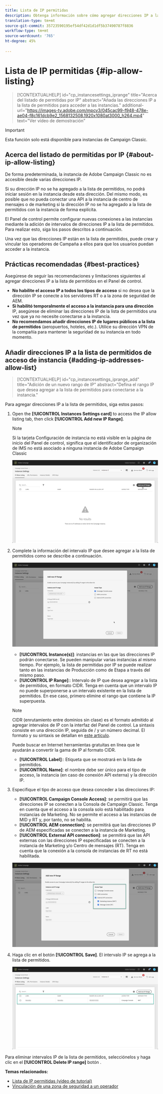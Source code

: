 ```yaml
---
title: Lista de IP permitidas
description: Obtenga información sobre cómo agregar direcciones IP a la lista de permitidos en el Panel de control para obtener acceso a instancias
translation-type: tm+mt
source-git-commit: 35723590195ef54df42d1d1df5b37490787f8836
workflow-type: tm+mt
source-wordcount: '765'
ht-degree: 45%

---
```



# Lista de IP permitidas {#ip-allow-listing}

>[!CONTEXTUALHELP]
>id="cp_instancesettings_iprange"
>title="Acerca del listado de permitidas por IP"
>abstract="Añada las direcciones IP a la lista de permitidos para acceder a las instancias."
>additional-url="https://images-tv.adobe.com/mpcv3/045cac99-f948-478e-ae04-f8c161dcb9e2_1568132508.1920x1080at3000_h264.mp4" text="Ver vídeo de demostración"

>[!IMPORTANT]
>
>Esta función solo está disponible para instancias de Campaign Classic.

## Acerca del listado de permitidas por IP {#about-ip-allow-listing}

De forma predeterminada, la instancia de Adobe Campaign Classic no es accesible desde varias direcciones IP.

Si su dirección IP no se ha agregado a la lista de permitidos, no podrá iniciar sesión en la instancia desde esta dirección. Del mismo modo, es posible que no pueda conectar una API a la instancia de centro de mensajes o de marketing si la dirección IP no se ha agregado a la lista de permitidos con la instancia de forma explícita.

El Panel de control permite configurar nuevas conexiones a las instancias mediante la adición de intervalos de direcciones IP a la lista de permitidos. Para realizar esto, siga los pasos descritos a continuación.

Una vez que las direcciones IP están en la lista de permitidos, puede crear y vincular los operadores de Campaña a ellos para que los usuarios puedan acceder a la instancia.

## Prácticas recomendadas {#best-practices}

Asegúrese de seguir las recomendaciones y limitaciones siguientes al agregar direcciones IP a la lista de permitidos en el Panel de control.

* **No habilite el acceso IP a todos los tipos de acceso** si no desea que la dirección IP se conecte a los servidores RT o a la zona de seguridad de AEM.
* **Si habilitó temporalmente el acceso a la instancia para una dirección** IP, asegúrese de eliminar las direcciones IP de la lista de permitidos una vez que ya no necesite conectarse a la instancia.
* **No recomendamos añadir direcciones IP de lugares públicos a la lista de permitidos** (aeropuertos, hoteles, etc.). Utilice su dirección VPN de la compañía para mantener la seguridad de su instancia en todo momento.

## Añadir direcciones IP a la lista de permitidos de acceso de instancia {#adding-ip-addresses-allow-list}

>[!CONTEXTUALHELP]
>id="cp_instancesettings_iprange_add"
>title="Adición de un nuevo rango de IP"
>abstract="Defina el rango IP que desea agregar a la lista de permitidos para conectarse a la instancia."

Para agregar direcciones IP a la lista de permitidos, siga estos pasos:

1. Open the **[!UICONTROL Instances Settings card]** to access the IP allow listing tab, then click **[!UICONTROL Add new IP Range]**.

   >[!NOTE]
   >
   >Si la tarjeta Configuración de instancia no está visible en la página de inicio del Panel de control, significa que el identificador de organización de IMS no está asociado a ninguna instancia de Adobe Campaign Classic

   ![](assets/ip_whitelist_list1.png)

1. Complete la información del intervalo IP que desee agregar a la lista de permitidos como se describe a continuación.

   ![](assets/ip_whitelist_add1.png)

   * **[!UICONTROL Instance(s)]**: instancias en las que las direcciones IP podrán conectarse. Se pueden manipular varias instancias al mismo tiempo. Por ejemplo, la lista de permitidas por IP se puede realizar tanto en las instancias de Producción como de Etapa a través del mismo paso.
   * **[!UICONTROL IP Range]**:: Intervalo de IP que desea agregar a la lista de permitidos, en formato CIDR. Tenga en cuenta que un intervalo IP no puede superponerse a un intervalo existente en la lista de permitidos. En ese caso, primero elimine el rango que contiene la IP superpuesta.

   >[!NOTE]
   >
   >CIDR (enrutamiento entre dominios sin clase) es el formato admitido al agregar intervalos de IP con la interfaz del Panel de control. La sintaxis consiste en una dirección IP, seguida de / y un número decimal. El formato y su sintaxis se detallan en [este artículo](https://whatismyipaddress.com/cidr).
   >
   >Puede buscar en Internet herramientas gratuitas en línea que le ayudarán a convertir la gama de IP al formato CIDR.

   * **[!UICONTROL Label]**:: Etiqueta que se mostrará en la lista de permitidos.
   * **[!UICONTROL Name]**: el nombre debe ser único para el tipo de acceso, la instancia (en caso de conexión API externa) y la dirección IP.


1. Especifique el tipo de acceso que desea conceder a las direcciones IP:

   * **[!UICONTROL Campaign Console Access]**: se permitirá que las direcciones IP se conecten a la Consola de Campaign Classic. Tenga en cuenta que el acceso a la consola solo está habilitado para instancias de Marketing. No se permite el acceso a las instancias de MID y RT y, por tanto, no se habilita.
   * **[!UICONTROL AEM connection]**: se permitirá que las direcciones IP de AEM especificadas se conecten a la instancia de Marketing.
   * **[!UICONTROL External API connection]**: se permitirá que las API externas con las direcciones IP especificadas se conecten a la instancia de Marketing y/o Centro de mensajes (RT). Tenga en cuenta que la conexión a la consola de instancias de RT no está habilitada.

   ![](assets/ip_whitelist_acesstype.png)

1. Haga clic en el botón **[!UICONTROL Save]**. El intervalo IP se agrega a la lista de permitidos.

   ![](assets/ip_whitelist_added.png)

Para eliminar intervalos IP de la lista de permitidos, selecciónelos y haga clic en el **[!UICONTROL Delete IP range]** botón .

**Temas relacionados:**
* [Lista de IP permitidas (vídeo de tutorial)](https://docs.adobe.com/content/help/en/campaign-learn/campaign-classic-tutorials/administrating/control-panel-acc/ip-allow-listing.html)
* [Vinculación de una zona de seguridad a un operador](https://docs.campaign.adobe.com/doc/AC/en/INS_Additional_configurations_Configuring_Campaign_server.html#Linking_a_security_zone_to_an_operator)
